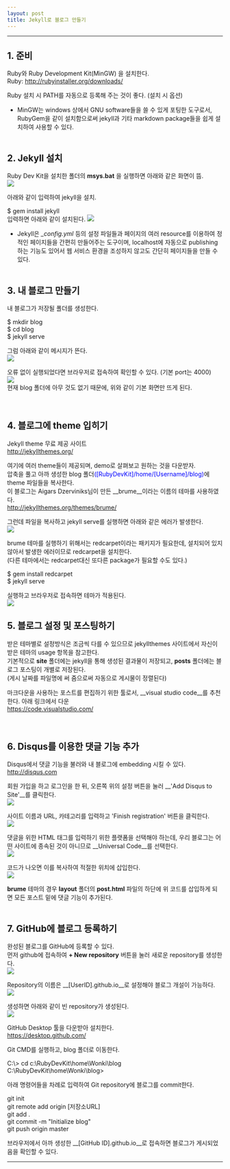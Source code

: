 ```yaml
---
layout: post
title: Jekyll로 블로그 만들기
---
```


---

## 1. 준비

Ruby와 Ruby Development Kit(MinGW) 을 설치한다.  
Ruby: <a href=http://rubyinstaller.org/downloads/>http://rubyinstaller.org/downloads/</a>

Ruby 설치 시 PATH를 자동으로 등록해 주는 것이 좋다. (설치 시 옵션)

- MinGW는 windows 상에서 GNU software들을 쓸 수 있게 포팅한 도구로서, RubyGem을 같이 설치함으로써 jekyll과 기타 markdown package들을 쉽게 설치하여 사용할 수 있다.
<br><br>

## 2. Jekyll 설치
Ruby Dev Kit을 설치한 폴더의 <strong>msys.bat</strong> 을 실행하면 아래와 같은 화면이 뜸.  
<img src="/public/images/run_devkit.png">

아래와 같이 입력하여 jekyll을 설치.  
<div class="highlight">
<span class="no">$ </span> <span class="nc">gem install jekyll </span>
</div>
입력하면 아래와 같이 설치된다.  
<img src="/public/images/install_jekyll.png">

- Jekyll은 <i>_config.yml</i> 등의 설정 파일들과 페이지의 여러 resource를 이용하여 정적인 페이지들을 간편히 만들어주는 도구이며, localhost에 자동으로 publishing하는 기능도 있어서 웹 서비스 환경을 조성하지 않고도 간단히 페이지들을 만들 수 있다. 
<br><br>

## 3. 내 블로그 만들기
내 블로그가 저장될 폴더를 생성한다.  
<div class="highlight">
<span class="no">$ </span> <span class="nc">mkdir blog </span> <br>
<span class="no">$ </span> <span class="nc">cd blog </span> <br>
<span class="no">$ </span> <span class="nc">jekyll serve </span> <br>
</div>

그럼 아래와 같이 메시지가 뜬다.  
<img src="/public/images/jekyll_serve.png">  

오류 없이 실행되었다면 브라우저로 접속하여 확인할 수 있다. (기본 port는 4000)  
<img src="/public/images/run_blog_1.png">  
현재 blog 폴더에 아무 것도 없기 때문에, 위와 같이 기본 화면만 뜨게 된다.  
<br><br>

## 4. 블로그에 theme 입히기
Jekyll theme 무료 제공 사이트  
<a href="http://jekyllthemes.org/">http://jekyllthemes.org/</a>  

여기에 여러 theme들이 제공되며, demo로 살펴보고 원하는 것을 다운받자.  
압축을 풀고 아까 생성한 blog 폴더<font color="blue">([RubyDevKit]/home/[Username]/blog)</font>에 theme 파일들을 복사한다.  
이 블로그는 Aigars Dzerviniks님이 만든 __brume__이라는 이름의 테마를 사용하였다.  
<a href="http://jekyllthemes.org/themes/brume/">http://jekyllthemes.org/themes/brume/</a>  

그런데 파일을 복사하고 jekyll serve를 실행하면 아래와 같은 에러가 발생한다.  
<img src="/public/images/jekyll_error_1.png">  

brume 테마를 실행하기 위해서는 redcarpet이라는 패키지가 필요한데, 설치되어 있지 않아서 발생한 에러이므로 redcarpet을 설치한다.  
(다른 테마에서는 redcarpet대신 또다른 package가 필요할 수도 있다.)  

<div class="highlight">
<span class="no">$ </span> <span class="nc">gem install redcarpet </span><br>  
<span class="no">$ </span> <span class="nc">jekyll serve </span><br>
</div>

실행하고 브라우저로 접속하면 테마가 적용된다.  
<img src="/public/images/run_blog_2.png">  

## 5. 블로그 설정 및 포스팅하기
받은 테마별로 설정방식은 조금씩 다를 수 있으므로 jekyllthemes 사이트에서 자신이 받은 테마의 usage 항목을 참고한다.  
기본적으로 __site__ 폴더에는 jekyll을 통해 생성된 결과물이 저장되고,
__posts__ 폴더에는 블로그 포스팅이 개별로 저장된다.  
(게시 날짜를 파일명에 써 줌으로써 자동으로 게시물이 정렬된다)

마크다운을 사용하는 포스트를 편집하기 위한 툴로서,
__visual studio code__를 추천한다. 아래 링크에서 다운  
<a href="https://code.visualstudio.com/">https://code.visualstudio.com/</a>  
<br><br>

## 6. Disqus를 이용한 댓글 기능 추가
Disqus에서 댓글 기능을 불러와 내 블로그에 embedding 시킬 수 있다.  
<a href="http://disqus.com">http://disqus.com</a>  

회원 가입을 하고 로그인을 한 뒤, 오른쪽 위의 설정 버튼을 눌러 __'Add Disqus to Site'__를 클릭한다.  
<img src="/public/images/disqus_1.png">  

사이트 이름과 URL, 카테고리를 입력하고 'Finish registration' 버튼을 클릭한다.  
<img src="/public/images/disqus_2.png">  

댓글을 위한 HTML 태그를 입력하기 위한 플랫폼을 선택해야 하는데, 우리 블로그는 어떤 사이트에 종속된 것이 아니므로 __Universal Code__를 선택한다.  
<img src="/public/images/disqus_3.png">  

코드가 나오면 이를 복사하여 적절한 위치에 삽입한다.  
<img src="/public/images/disqus_4.png">  

__brume__ 테마의 경우 __layout__ 폴더의 __post.html__ 파일의 하단에 위 코드를 삽입하게 되면
모든 포스트 밑에 댓글 기능이 추가된다.
<br><br>

## 7. GitHub에 블로그 등록하기
완성된 블로그를 GitHub에 등록할 수 있다.  
먼저 github에 접속하여 __+ New repository__ 버튼을 눌러 새로운 repository를 생성한다.  
<img src="/public/images/github_1.png">  

Repository의 이름은 __[UserID].github.io__로 설정해야 블로그 개설이 가능하다.   
<img src="/public/images/github_2.png">  

생성하면 아래와 같이 빈 repository가 생성된다.  
<img src="/public/images/github_3.png">  

GitHub Desktop 툴을 다운받아 설치한다.  
<a href="https://desktop.github.com/">https://desktop.github.com/</a>  

Git CMD를 실행하고, blog 폴더로 이동한다.

<div class="highlight">
<span class="no">C:\> </span> <span class="nc">cd c:\RubyDevKit\home\Wonki\blog </span><br>
<span class="no">C:\RubyDevKit\home\Wonki\blog> </span>
</div>

아래 명령어들을 차례로 입력하여 Git repository에 블로그를 commit한다.

<div class="highlight">
<span class="nc">git init </span><br>
<span class="nc">git remote add origin [저장소URL] </span><br>
<span class="nc">git add . </span><br>
<span class="nc">git commit -m "Initialize blog" </span><br>
<span class="nc">git push origin master </span><br>
</div>

브라우저에서 아까 생성한 __[GitHub ID].github.io__로 접속하면 블로그가 게시되었음을 확인할 수 있다.

---
